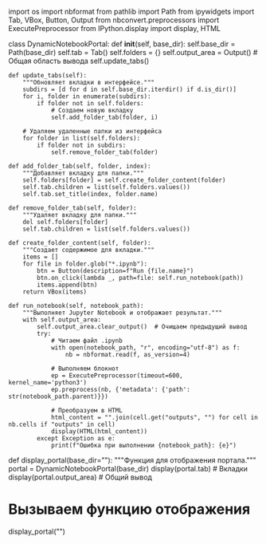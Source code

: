 import os
import nbformat
from pathlib import Path
from ipywidgets import Tab, VBox, Button, Output
from nbconvert.preprocessors import ExecutePreprocessor
from IPython.display import display, HTML

class DynamicNotebookPortal:
    def __init__(self, base_dir):
        self.base_dir = Path(base_dir)
        self.tab = Tab()
        self.folders = {}
        self.output_area = Output()  # Общая область вывода
        self.update_tabs()
        
    def update_tabs(self):
        """Обновляет вкладки в интерфейсе."""
        subdirs = [d for d in self.base_dir.iterdir() if d.is_dir()]
        for i, folder in enumerate(subdirs):
            if folder not in self.folders:
                # Создаем новую вкладку
                self.add_folder_tab(folder, i)
        
        # Удаляем удаленные папки из интерфейса
        for folder in list(self.folders):
            if folder not in subdirs:
                self.remove_folder_tab(folder)
        
    def add_folder_tab(self, folder, index):
        """Добавляет вкладку для папки."""
        self.folders[folder] = self.create_folder_content(folder)
        self.tab.children = list(self.folders.values())
        self.tab.set_title(index, folder.name)
        
    def remove_folder_tab(self, folder):
        """Удаляет вкладку для папки."""
        del self.folders[folder]
        self.tab.children = list(self.folders.values())
    
    def create_folder_content(self, folder):
        """Создает содержимое для вкладки."""
        items = []
        for file in folder.glob("*.ipynb"):
            btn = Button(description=f"Run {file.name}")
            btn.on_click(lambda _, path=file: self.run_notebook(path))
            items.append(btn)
        return VBox(items)
    
    def run_notebook(self, notebook_path):
        """Выполняет Jupyter Notebook и отображает результат."""
        with self.output_area:
            self.output_area.clear_output()  # Очищаем предыдущий вывод
            try:
                # Читаем файл .ipynb
                with open(notebook_path, "r", encoding="utf-8") as f:
                    nb = nbformat.read(f, as_version=4)
                
                # Выполняем блокнот
                ep = ExecutePreprocessor(timeout=600, kernel_name='python3')
                ep.preprocess(nb, {'metadata': {'path': str(notebook_path.parent)}})
                
                # Преобразуем в HTML
                html_content = "".join(cell.get("outputs", "") for cell in nb.cells if "outputs" in cell)
                display(HTML(html_content))
            except Exception as e:
                print(f"Ошибка при выполнении {notebook_path}: {e}")

def display_portal(base_dir=""):
    """Функция для отображения портала."""
    portal = DynamicNotebookPortal(base_dir)
    display(portal.tab)  # Вкладки
    display(portal.output_area)  # Общий вывод

# Вызываем функцию отображения
display_portal("")
